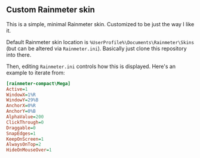 ## Custom Rainmeter skin

This is a simple, minimal Rainmeter skin.  Customized to be just the way I like it.

Default Rainmeter skin location is `%UserProfile%\Documents\Rainmeter\Skins` (but can be altered via `Rainmeter.ini`).  Basically just clone this repository into there.

Then, editing `Rainmeter.ini` controls how this is displayed.  Here's an example to iterate from:

```ini
[rainmeter-compact\Mega]
Active=1
WindowX=1%R
WindowY=29%B
AnchorX=0%R
AnchorY=0%B
AlphaValue=200
ClickThrough=0
Draggable=0
SnapEdges=1
KeepOnScreen=1
AlwaysOnTop=2
HideOnMouseOver=1
```
